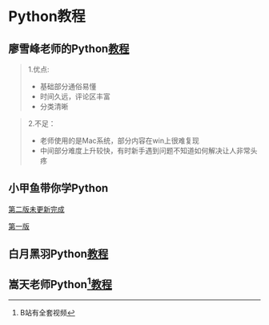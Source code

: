 # **Python教程**   

## 廖雪峰老师的Python[教程](https://www.liaoxuefeng.com/wiki/1016959663602400)   

> 1.优点:  
> + 基础部分通俗易懂  
> + 时间久远，评论区丰富  
> + 分类清晰

> 2.不足：
> + 老师使用的是Mac系统，部分内容在win上很难复现
> + 中间部分难度上升较快，有时新手遇到问题不知道如何解决让人非常头疼   

## 小甲鱼带你学Python  
[第二版未更新完成](https://www.bilibili.com/video/BV1c4411e77t)   

[第一版](https://www.bilibili.com/video/BV1xs411Q799)   

## 白月黑羽Python[教程](http://www.python3.vip/doc/tutorial/python/0001/)   

## 嵩天老师Python[^MOOC][教程](https://www.icourse163.org/course/BIT-268001)   
[^MOOC]:   B站有全套视频   


